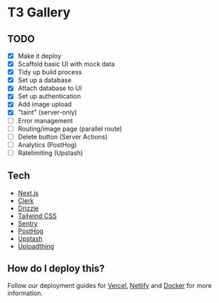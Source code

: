 # T3 Gallery

## TODO

- [x] Make it deploy
- [x] Scaffold basic UI with mock data
- [x] Tidy up build process
- [x] Set up a database
- [x] Attach database to UI
- [x] Set up authentication
- [x] Add image upload
- [x] "taint" (server-only)
- [ ] Error management
- [ ] Routing/image page (parallel route)
- [ ] Delete button (Server Actions)
- [ ] Analytics (PostHog)
- [ ] Ratelimiting (Upstash)

## Tech

- [Next.js](https://nextjs.org)
- [Clerk](https://clerk.dev)
- [Drizzle](https://orm.drizzle.team)
- [Tailwind CSS](https://tailwindcss.com)
- [Sentry](https://sentry.io)
- [PostHog](https://posthog.com)
- [Upstash](https://upstash.com)
- [Uploadthing](https://uploadthing.com)

## How do I deploy this?

Follow our deployment guides for [Vercel](https://create.t3.gg/en/deployment/vercel), [Netlify](https://create.t3.gg/en/deployment/netlify) and [Docker](https://create.t3.gg/en/deployment/docker) for more information.
